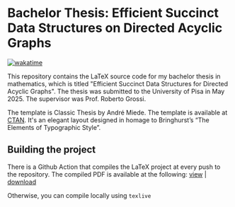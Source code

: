 # Bachelor Thesis: Efficient Succinct Data Structures on Directed Acyclic Graphs

[![wakatime](https://wakatime.com/badge/user/a3116382-7adb-43ba-9490-83130c4b22c5/project/018ebd45-201a-404c-b8b8-af69654df925.svg)](https://wakatime.com/badge/user/a3116382-7adb-43ba-9490-83130c4b22c5/project/018ebd45-201a-404c-b8b8-af69654df925)

This repository contains the LaTeX source code for my bachelor thesis in mathematics, which is titled "Efficient Succinct Data Structures for Directed Acyclic Graphs". The thesis was submitted to the University of Pisa in May 2025. The supervisor was Prof. Roberto Grossi.

The template is Classic Thesis by André Miede. The template is available at [CTAN](https://ctan.org/pkg/classicthesis?lang=en). It's an elegant layout designed in homage to Bringhurst’s “The Elements of Typographic Style”.

## Building the project

There is a Github Action that compiles the LaTeX project at every push to the repository. The compiled PDF is available at the following: [view](https://github.com/lukefleed/bachelor-thesis/blob/build/main.pdf) | [download](https://github.com/lukefleed/bachelor-thesis/raw/build/main.pdf)

Otherwise, you can compile locally using `texlive`
